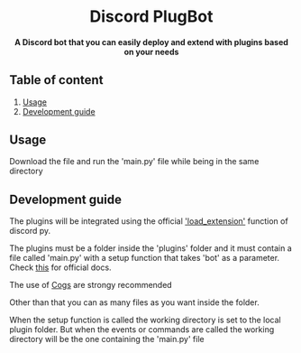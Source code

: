 # <div align='center'>Discord PlugBot</div>

 #### <div align='center'>A Discord bot that you can easily deploy and extend with plugins based on your needs</div>

 ## Table of content

 1. [Usage](#usage)
 2. [Development guide](#dev)


 <a id='usage'></a>
 ## Usage

Download the file and run the 'main.py' file while being in the same directory


 <a id='dev'></a>
 ## Development guide

 The plugins will be integrated using the official ['load_extension'](https://discordpy.readthedocs.io/en/stable/ext/commands/api.html?highlight=load_extension#discord.ext.commands.Bot.load_extension) function of discord py.

 The plugins must be a folder inside the 'plugins' folder and it must contain a file called 'main.py' with a setup function that takes 'bot' as a parameter. Check [this](https://discordpy.readthedocs.io/en/stable/ext/commands/api.html?highlight=load_extension#discord.ext.commands.Bot.load_extension) for official docs.

 The use of [Cogs](https://discordpy.readthedocs.io/en/stable/ext/commands/api.html#cogs) are strongy recommended

 Other than that you can as many files as you want inside the folder.

 When the setup function is called the working directory is set to the local plugin folder. But when the events or commands are called the working directory will be the one containing the 'main.py' file